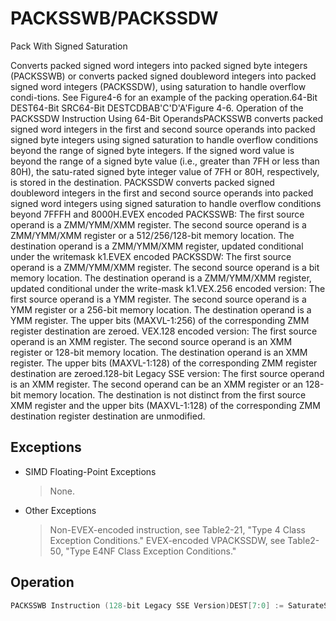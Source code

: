 # PACKSSWB/PACKSSDW

Pack With Signed Saturation

Converts packed signed word integers into packed signed byte integers (PACKSSWB) or converts packed signed doubleword integers into packed signed word integers (PACKSSDW), using saturation to handle overflow condi-tions.
See Figure4-6 for an example of the packing operation.64-Bit DEST64-Bit SRC64-Bit DESTCDBAB'C'D'A'Figure 4-6.
 Operation of the PACKSSDW Instruction Using 64-Bit OperandsPACKSSWB converts packed signed word integers in the first and second source operands into packed signed byte integers using signed saturation to handle overflow conditions beyond the range of signed byte integers.
If the signed word value is beyond the range of a signed byte value (i.e., greater than 7FH or less than 80H), the satu-rated signed byte integer value of 7FH or 80H, respectively, is stored in the destination.
PACKSSDW converts packed signed doubleword integers in the first and second source operands into packed signed word integers using signed saturation to handle overflow conditions beyond 7FFFH and 8000H.EVEX encoded PACKSSWB: The first source operand is a ZMM/YMM/XMM register.
The second source operand is a ZMM/YMM/XMM register or a 512/256/128-bit memory location.
The destination operand is a ZMM/YMM/XMM register, updated conditional under the writemask k1.EVEX encoded PACKSSDW: The first source operand is a ZMM/YMM/XMM register.
The second source operand is a bit memory location.
The destination operand is a ZMM/YMM/XMM register, updated conditional under the write-mask k1.VEX.256 encoded version: The first source operand is a YMM register.
The second source operand is a YMM register or a 256-bit memory location.
The destination operand is a YMM register.
The upper bits (MAXVL-1:256) of the corresponding ZMM register destination are zeroed.
VEX.128 encoded version: The first source operand is an XMM register.
The second source operand is an XMM register or 128-bit memory location.
The destination operand is an XMM register.
The upper bits (MAXVL-1:128) of the corresponding ZMM register destination are zeroed.128-bit Legacy SSE version: The first source operand is an XMM register.
The second operand can be an XMM register or an 128-bit memory location.
The destination is not distinct from the first source XMM register and the upper bits (MAXVL-1:128) of the corresponding ZMM destination register destination are unmodified.

## Exceptions

- SIMD Floating-Point Exceptions
  > None.
- Other Exceptions
  > Non-EVEX-encoded instruction, see Table2-21, "Type 4 Class Exception Conditions."
  > EVEX-encoded VPACKSSDW, see Table2-50, "Type E4NF Class Exception Conditions."

## Operation

```C
PACKSSWB Instruction (128-bit Legacy SSE Version)DEST[7:0] := SaturateSignedWordToSignedByte (DEST[15:0]);DEST[15:8] := SaturateSignedWordToSignedByte (DEST[31:16]); DEST[23:16] := SaturateSignedWordToSignedByte (DEST[47:32]);DEST[31:24] := SaturateSignedWordToSignedByte (DEST[63:48]);DEST[39:32] := SaturateSignedWordToSignedByte (DEST[79:64]);DEST[47:40] := SaturateSignedWordToSignedByte (DEST[95:80]);DEST[55:48] := SaturateSignedWordToSignedByte (DEST[111:96]);DEST[63:56] := SaturateSignedWordToSignedByte (DEST[127:112]);DEST[71:64] := SaturateSignedWordToSignedByte (SRC[15:0]);DEST[79:72] := SaturateSignedWordToSignedByte (SRC[31:16]);DEST[87:80] := SaturateSignedWordToSignedByte (SRC[47:32]);DEST[95:88] := SaturateSignedWordToSignedByte (SRC[63:48]);DEST[103:96] := SaturateSignedWordToSignedByte (SRC[79:64]);DEST[111:104] := SaturateSignedWordToSignedByte (SRC[95:80]);DEST[119:112] := SaturateSignedWordToSignedByte (SRC[111:96]);DEST[127:120] := SaturateSignedWordToSignedByte (SRC[127:112]);DEST[MAXVL-1:128] (Unmodified)PACKSSDW Instruction (128-bit Legacy SSE Version)DEST[15:0] := SaturateSignedDwordToSignedWord (DEST[31:0]);DEST[31:16] := SaturateSignedDwordToSignedWord (DEST[63:32]);DEST[47:32] := SaturateSignedDwordToSignedWord (DEST[95:64]);DEST[63:48] := SaturateSignedDwordToSignedWord (DEST[127:96]);DEST[79:64] := SaturateSignedDwordToSignedWord (SRC[31:0]);DEST[95:80] := SaturateSignedDwordToSignedWord (SRC[63:32]);DEST[111:96] := SaturateSignedDwordToSignedWord (SRC[95:64]);DEST[127:112] := SaturateSignedVPACKSSWB Instruction (VEX.128 Encoded Version)DEST[7:0] := SaturateSignedWordToSignedByte (SRC1[15:0]);DEST[15:8] := SaturateSignedWordToSignedByte (SRC1[31:16]); DEST[23:16] := SaturateSignedWordToSignedByte (SRC1[47:32]);DEST[31:24] := SaturateSignedWordToSignedByte (SRC1[63:48]);DEST[39:32] := SaturateSignedWordToSignedByte (SRC1[79:64]);DEST[47:40] := SaturateSignedWordToSignedByte (SRC1[95:80]);DEST[55:48] := SaturateSignedWordToSignedByte (SRC1[111:96]);DEST[63:56] := SaturateSignedWordToSignedByte (SRC1[127:112]);DEST[71:64] := SaturateSignedWordToSignedByte (SRC2[15:0]);DEST[79:72] := SaturateSignedWordToSignedByte (SRC2[31:16]);DEST[87:80] := SaturateSignedWordToSignedByte (SRC2[47:32]);DEST[95:88] := SaturateSignedWordToSignedByte (SRC2[63:48]);DEST[103:96] := SaturateSignedWordToSignedByte (SRC2[79:64]);DEST[111:104] := SaturateSignedWordToSignedByte (SRC2[95:80]);DEST[119:112] := SaturateSignedWordToSignedByte (SRC2[111:96]);DEST[127:120] := SaturateSignedWordToSignedByte (SRC2[127:112]);DEST[MAXVL-1:128] := 0;VPACKSSDW Instruction (VEX.128 Encoded Version)DEST[15:0] := SaturateSignedDwordToSignedWord (SRC1[31:0]);DEST[31:16] := SaturateSignedDwordToSignedWord (SRC1[63:32]);DEST[47:32] := SaturateSignedDwordToSignedWord (SRC1[95:64]);DEST[63:48] := SaturateSignedDwordToSignedWord (SRC1[127:96]);DEST[79:64] := SaturateSignedDwordToSignedWord (SRC2[31:0]);DEST[95:80] := SaturateSignedDwordToSignedWord (SRC2[63:32]);DEST[111:96] := SaturateSignedDwordToSignedWord (SRC2[95:64]);DEST[127:112] := SaturateSignedDwordToSignedWord (SRC2[127:96]);DEST[MAXVL-1:128] := 0;VPACKSSWB Instruction (VEX.256 Encoded Version)DEST[7:0] := SaturateSignedWordToSignedByte (SRC1[15:0]);DEST[15:8] := SaturateSignedWordToSignedByte (SRC1[31:16]); DEST[23:16] := SaturateSignedWordToSignedByte (SRC1[47:32]);DEST[31:24] := SaturateSignedWordToSignedByte (SRC1[63:48]);DEST[39:32] := SaturateSignedWordToSignedByte (SRC1[79:64]);DEST[47:40] := SaturateSignedWordToSignedByte (SRC1[95:80]);DEST[55:48] := SaturateSignedWordToSignedByte (SRC1[111:96]);DEST[63:56] := SaturateSignedWordToSignedByte (SRC1[127:112]);DEST[71:64] := SaturateSignedWordToSignedByte (SRC2[15:0]);DEST[79:72] := SaturateSignedWordToSignedByte (SRC2[31:16]);DEST[87:80] := SaturateSignedWordToSignedByte (SRC2[47:32]);DEST[95:88] := SaturateSignedWordToSignedByte (SRC2[63:48]);DEST[103:96] := SaturateSignedWordToSignedByte (SRC2[79:64]);DEST[111:104] := SaturateSignedWordToSignedByte (SRC2[95:80]);DEST[119:112] := SaturateSignedWordToSignedByte (SRC2[111:96]);DEST[127:120] := SaturateSignedWordToSignedByte (SRC2[127:112]);DEST[135:128] := SaturateSignedWordToSignedByte (SRC1[143:128]);DEST[143:136] := SaturateSignedWordToSignedByte (SRC1[159:144]); DEST[151:144] := SaturateSignedWordToSignedByte (SRC1[175:160]);DEST[159:152] := SaturateSignedWordToSignedByte (SRC1[191:176]);DEST[167:160] := SaturateSignedWordToSignedByte (SRC1[207:192]);DEST[191:184] := SaturateSignedWordToSignedByte (SRC1[255:240]);DEST[199:192] := SaturateSignedWordToSignedByte (SRC2[143:128]);DEST[207:200] := SaturateSignedWordToSignedByte (SRC2[159:144]);DEST[215:208] := SaturateSignedWordToSignedByte (SRC2[175:160]);DEST[223:216] := SaturateSignedWordToSignedByte (SRC2[191:176]);DEST[231:224] := SaturateSignedWordToSignedByte (SRC2[207:192]);DEST[239:232] := SaturateSignedWordToSignedByte (SRC2[223:208]);DEST[247:240] := SaturateSignedWordToSignedByte (SRC2[239:224]);DEST[255:248] := SaturateSignedWordToSignedByte (SRC2[255:240]);DEST[MAXVL-1:256] := 0;VPACKSSDW Instruction (VEX.256 Encoded Version)DEST[15:0] := SaturateSignedDwordToSignedWord (SRC1[31:0]);DEST[31:16] := SaturateSignedDwordToSignedWord (SRC1[63:32]);DEST[47:32] := SaturateSignedDwordToSignedWord (SRC1[95:64]);DEST[63:48] := SaturateSignedDwordToSignedWord (SRC1[127:96]);DEST[79:64] := SaturateSignedDwordToSignedWord (SRC2[31:0]);DEST[95:80] := SaturateSignedDwordToSignedWord (SRC2[63:32]);DEST[111:96] := SaturateSignedDwordToSignedWord (SRC2[95:64]);DEST[127:112] := SaturateSignedDwordToSignedWord (SRC2[127:96]);DEST[143:128] := SaturateSignedDwordToSignedWord (SRC1[159:128]);DEST[159:144] := SaturateSignedDwordToSignedWord (SRC1[191:160]);DEST[175:160] := SaturateSignedDwordToSignedWord (SRC1[223:192]);DEST[191:176] := SaturateSignedDwordToSignedWord (SRC1[255:224]);DEST[207:192] := SaturateSignedDwordToSignedWord (SRC2[159:128]);DEST[223:208] := SaturateSignedDwordToSignedWord (SRC2[191:160]);DEST[239:224] := SaturateSignedDwordToSignedWord (SRC2[223:192]);DEST[255:240] := SaturateSignedDwordToSignedWord (SRC2[255:224]);DEST[MAXVL-1:256] := 0;VPACKSSWB (EVEX Encoded Versions)(KL, VL) = (16, 128), (32, 256), (64, 512)TMP_DEST[7:0] := SaturateSignedWordToSignedByte (SRC1[15:0]);TMP_DEST[15:8] := SaturateSignedWordToSignedByte (SRC1[31:16]); TMP_DEST[23:16] := SaturateSignedWordToSignedByte (SRC1[47:32]);TMP_DEST[31:24] := SaturateSignedWordToSignedByte (SRC1[63:48]);TMP_DEST[39:32] := SaturateSignedWordToSignedByte (SRC1[79:64]);TMP_DEST[47:40] := SaturateSignedWordToSignedByte (SRC1[95:80]);TMP_DEST[55:48] := SaturateSignedWordToSignedByte (SRC1[111:96]);TMP_DEST[63:56] := SaturateSignedWordToSignedByte (SRC1[127:112]);TMP_DEST[71:64] := SaturateSignedWordToSignedByte (SRC2[15:0]);TMP_DEST[79:72] := SaturateSignedWordToSignedByte (SRC2[31:16]);TMP_DEST[87:80] := SaturateSignedWordToSignedByte (SRC2[47:32]);TMP_DEST[95:88] := SaturateSignedWordToSignedByte (SRC2[63:48]);TMP_DEST[103:96] := SaturateSignedWordToSignedByte (SRC2[79:64]);TMP_DEST[111:104] := SaturateSignedWordToSignedByte (SRC2[95:80]);TMP_DEST[119:112] := SaturateSignedWordToSignedByte (SRC2[111:96]);TMP_DEST[127:120] := SaturateSignedWordToSignedByte (SRC2[127:112]);IF VL >= 256TMP_DEST[135:128] := SaturateSignedWordToSignedByte (SRC1[143:128]);TMP_DEST[143:136] := SaturateSignedWordToSignedByte (SRC1[159:144]); TMP_DEST[151:144] := SaturateSignedWordToSignedByte (SRC1[175:160]);TMP_DEST[175:168] := SaturateSignedWordToSignedByte (SRC1[223:208]);TMP_DEST[183:176] := SaturateSignedWordToSignedByte (SRC1[239:224]);TMP_DEST[191:184] := SaturateSignedWordToSignedByte (SRC1[255:240]);TMP_DEST[199:192] := SaturateSignedWordToSignedByte (SRC2[143:128]);TMP_DEST[207:200] := SaturateSignedWordToSignedByte (SRC2[159:144]);TMP_DEST[215:208] := SaturateSignedWordToSignedByte (SRC2[175:160]);TMP_DEST[223:216] := SaturateSignedWordToSignedByte (SRC2[191:176]);TMP_DEST[231:224] := SaturateSignedWordToSignedByte (SRC2[207:192]);TMP_DEST[239:232] := SaturateSignedWordToSignedByte (SRC2[223:208]);TMP_DEST[247:240] := SaturateSignedWordToSignedByte (SRC2[239:224]);TMP_DEST[255:248] := SaturateSignedWordToSignedByte (SRC2[255:240]);FI;IF VL >= 512TMP_DEST[263:256] := SaturateSignedWordToSignedByte (SRC1[271:256]);TMP_DEST[271:264] := SaturateSignedWordToSignedByte (SRC1[287:272]); TMP_DEST[279:272] := SaturateSignedWordToSignedByte (SRC1[303:288]);TMP_DEST[287:280] := SaturateSignedWordToSignedByte (SRC1[319:304]);TMP_DEST[295:288] := SaturateSignedWordToSignedByte (SRC1[335:320]);TMP_DEST[303:296] := SaturateSignedWordToSignedByte (SRC1[351:336]);TMP_DEST[311:304] := SaturateSignedWordToSignedByte (SRC1[367:352]);TMP_DEST[319:312] := SaturateSignedWordToSignedByte (SRC1[383:368]);TMP_DEST[327:320] := SaturateSignedWordToSignedByte (SRC2[271:256]);TMP_DEST[335:328] := SaturateSignedWordToSignedByte (SRC2[287:272]); TMP_DEST[343:336] := SaturateSignedWordToSignedByte (SRC2[303:288]);TMP_DEST[351:344] := SaturateSignedWordToSignedByte (SRC2[319:304]);TMP_DEST[359:352] := SaturateSignedWordToSignedByte (SRC2[335:320]);TMP_DEST[367:360] := SaturateSignedWordToSignedByte (SRC2[351:336]);TMP_DEST[375:368] := SaturateSignedWordToSignedByte (SRC2[367:352]);TMP_DEST[383:376] := SaturateSignedWordToSignedByte (SRC2[383:368]);TMP_DEST[391:384] := SaturateSignedWordToSignedByte (SRC1[399:384]);TMP_DEST[399:392] := SaturateSignedWordToSignedByte (SRC1[415:400]);TMP_DEST[407:400] := SaturateSignedWordToSignedByte (SRC1[431:416]);TMP_DEST[415:408] := SaturateSignedWordToSignedByte (SRC1[447:432]);TMP_DEST[423:416] := SaturateSignedWordToSignedByte (SRC1[463:448]);TMP_DEST[431:424] := SaturateSignedWordToSignedByte (SRC1[479:464]);TMP_DEST[439:432] := SaturateSignedWordToSignedByte (SRC1[495:480]);TMP_DEST[447:440] := SaturateSignedWordToSignedByte (SRC1[511:496]);TMP_DEST[455:448] := SaturateSignedWordToSignedByte (SRC2[399:384]);TMP_DEST[463:456] := SaturateSignedWordToSignedByte (SRC2[415:400]);TMP_DEST[471:464] := SaturateSignedWordToSignedByte (SRC2[431:416]);TMP_DEST[479:472] := SaturateSignedWordToSignedByte (SRC2[447:432]);TMP_DEST[487:480] := SaturateSignedWordToSignedByte (SRC2[463:448]);TMP_DEST[495:488] := SaturateSignedWordToSignedByte (SRC2[479:464]);TMP_DEST[503:496] := SaturateSignedWordToSignedByte (SRC2[495:480]);TMP_DEST[511:504] := SaturateSignedWordToSignedByte (SRC2[511:496]);FI;FOR j := 0 TO KL-1i := j * 8IF k1[j] OR *no writemask*ELSE IF *merging-masking*; merging-maskingTHEN *DEST[i+7:i] remains unchanged*ELSE *zeroing-masking*; zeroing-maskingDEST[i+7:i] := 0FIFI;ENDFOR;DEST[MAXVL-1:VL] := 0VPACKSSDW (EVEX Encoded Versions)(KL, VL) = (8, 128), (16, 256), (32, 512)FOR j := 0 TO ((KL/2) - 1)i := j * 32IF (EVEX.b == 1) AND (SRC2 *is memory*)THENTMP_SRC2[i+31:i] := SRC2[31:0]ELSE TMP_SRC2[i+31:i] := SRC2[i+31:i]FI;ENDFOR;TMP_DEST[15:0] := SaturateSignedDwordToSignedWord (SRC1[31:0]);TMP_DEST[31:16] := SaturateSignedDwordToSignedWord (SRC1[63:32]);TMP_DEST[47:32] := SaturateSignedDwordToSignedWord (SRC1[95:64]);TMP_DEST[63:48] := SaturateSignedDwordToSignedWord (SRC1[127:96]);TMP_DEST[79:64] := SaturateSignedDwordToSignedWord (TMP_SRC2[31:0]);TMP_DEST[95:80] := SaturateSignedDwordToSignedWord (TMP_SRC2[63:32]);TMP_DEST[111:96] := SaturateSignedDwordToSignedWord (TMP_SRC2[95:64]);TMP_DEST[127:112] := SaturateSignedDwordToSignedWord (TMP_SRC2[127:96]);IF VL >= 256TMP_DEST[143:128] := SaturateSignedDwordToSignedWord (SRC1[159:128]);TMP_DEST[159:144] := SaturateSignedDwordToSignedWord (SRC1[191:160]);TMP_DEST[175:160] := SaturateSignedDwordToSignedWord (SRC1[223:192]);TMP_DEST[191:176] := SaturateSignedDwordToSignedWord (SRC1[255:224]);TMP_DEST[207:192] := SaturateSignedDwordToSignedWord (TMP_SRC2[159:128]);TMP_DEST[223:208] := SaturateSignedDwordToSignedWord (TMP_SRC2[191:160]);TMP_DEST[239:224] := SaturateSignedDwordToSignedWord (TMP_SRC2[223:192]);TMP_DEST[255:240] := SaturateSignedDwordToSignedWord (TMP_SRC2[255:224]);FI;IF VL >= 512TMP_DEST[271:256] := SaturateSignedDwordToSignedWord (SRC1[287:256]);TMP_DEST[287:272] := SaturateSignedDwordToSignedWord (SRC1[319:288]);TMP_DEST[303:288] := SaturateSignedDwordToSignedWord (SRC1[351:320]);TMP_DEST[319:304] := SaturateSignedDwordToSignedWord (SRC1[383:352]);TMP_DEST[335:320] := SaturateSignedDwordToSignedWord (TMP_SRC2[287:256]);TMP_DEST[351:336] := SaturateSignedDwordToSignedWord (TMP_SRC2[319:288]);TMP_DEST[367:352] := SaturateSignedDwordToSignedWord (TMP_SRC2[351:320]);TMP_DEST[383:368] := SaturateSignedDwordToSignedWord (TMP_SRC2[383:352]);TMP_DEST[399:384] := SaturateSignedDwordToSignedWord (SRC1[415:384]);TMP_DEST[447:432] := SaturateSignedDwordToSignedWord (SRC1[511:480]);TMP_DEST[463:448] := SaturateSignedDwordToSignedWord (TMP_SRC2[415:384]);TMP_DEST[479:464] := SaturateSignedDwordToSignedWord (TMP_SRC2[447:416]);TMP_DEST[495:480] := SaturateSignedDwordToSignedWord (TMP_SRC2[479:448]);TMP_DEST[511:496] := SaturateSignedDwordToSignedWord (TMP_SRC2[511:480]);FI;FOR j := 0 TO KL-1i := j * 16IF k1[j] OR *no writemask*THEN DEST[i+15:i] := TMP_DEST[i+15:i]ELSE IF *merging-masking*; merging-maskingTHEN *DEST[i+15:i] remains unchanged*ELSE *zeroing-masking*; zeroing-maskingDEST[i+15:i] := 0FIFI;ENDFOR;DEST[MAXVL-1:VL] := 0Intel C/C++ Compiler Intrinsic Equivalents;VPACKSSDW__m512i _mm512_packs_epi32(__m512i m1, __m512i m2);VPACKSSDW__m512i _mm512_mask_packs_epi32(__m512i s, __mmask32 k, __m512i m1, __m512i m2);VPACKSSDW__m512i _mm512_maskz_packs_epi32( __mmask32 k, __m512i m1, __m512i m2);VPACKSSDW__m256i _mm256_mask_packs_epi32( __m256i s, __mmask16 k, __m256i m1, __m256i m2);VPACKSSDW__m256i _mm256_maskz_packs_epi32( __mmask16 k, __m256i m1, __m256i m2);VPACKSSDW__m128i _mm_mask_packs_epi32( __m128i s, __mmask8 k, __m128i m1, __m128i m2);VPACKSSDW__m128i _mm_maskz_packs_epi32( __mmask8 k, __m128i m1, __m128i m2);VPACKSSWB__m512i _mm512_packs_epi16(__m512i m1, __m512i m2);VPACKSSWB__m512i _mm512_mask_packs_epi16(__m512i s, __mmask32 k, __m512i m1, __m512i m2);VPACKSSWB__m512i _mm512_maskz_packs_epi16( __mmask32 k, __m512i m1, __m512i m2);VPACKSSWB__m256i _mm256_mask_packs_epi16( __m256i s, __mmask16 k, __m256i m1, __m256i m2);VPACKSSWB__m256i _mm256_maskz_packs_epi16( __mmask16 k, __m256i m1, __m256i m2);VPACKSSWB__m128i _mm_mask_packs_epi16( __m128i s, __mmask8 k, __m128i m1, __m128i m2);VPACKSSWB__m128i _mm_maskz_packs_epi16( __mmask8 k, __m128i m1, __m128i m2)PACKSSWB __m128i _mm_packs_epi16(__m128i m1, __m128i m2)PACKSSDW __m128i _mm_packs_epi32(__m128i m1, __m128i m2)VPACKSSWB __m256i _mm256_packs_epi16(__m256i m1, __m256i m2)VPACKSSDW __m256i _mm256_packs_epi32(__m256i m1, __m256i m2)
```
